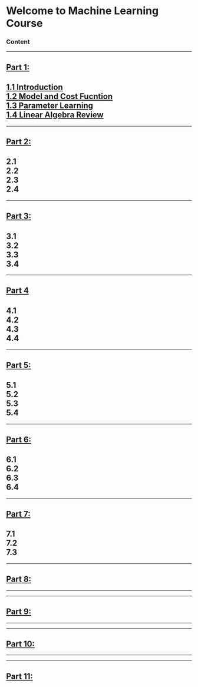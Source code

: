 # Welcome to Machine Learning Course
### Content
---
## [Part 1:](Part1)  
[1.1 Introduction](Part1/README.md#1.1-Introduction)  
[1.2 Model and Cost Fucntion](Part1/README.md#1.2-Model-and-Cost-Fucntion)  
[1.3 Parameter Learning](Part1/README.md#1.3-Parameter-Learning)  
[1.4 Linear Algebra Review](Part1/README.md#1.4-Linear-Algebra-Review)  
---
---
## [Part 2:](Part2)  
2.1  
2.2  
2.3  
2.4 
---
---	
## [Part 3:](Part3)  
3.1  
3.2  
3.3  
3.4  
---	
---
## [Part 4](Part4)
4.1  
4.2  
4.3  
4.4  
---	
---
## [Part 5:](Part5)  
5.1  
5.2  
5.3  
5.4  
---	
---
## [Part 6:](Part6)  
6.1  
6.2  
6.3  
6.4  
---
---
## [Part 7:](Part7)  
7.1  
7.2  
7.3  
---
---
## [Part 8:](Part8)  
---	
---		
## [Part 9:](Part9)  
---	
---
## [Part 10:](Part10)  
---	
---
## [Part 11:](Part11)  


 




























